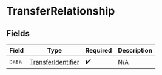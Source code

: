 # TransferRelationship


## Fields

| Field                                                               | Type                                                                | Required                                                            | Description                                                         |
| ------------------------------------------------------------------- | ------------------------------------------------------------------- | ------------------------------------------------------------------- | ------------------------------------------------------------------- |
| `Data`                                                              | [TransferIdentifier](../../Models/Components/TransferIdentifier.md) | :heavy_check_mark:                                                  | N/A                                                                 |
